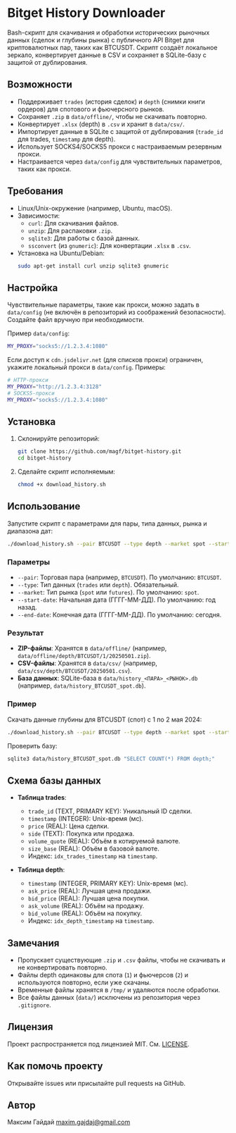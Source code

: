 # Bitget History Downloader

Bash-скрипт для скачивания и обработки исторических рыночных данных (сделок и глубины рынка) с публичного API Bitget для криптовалютных пар, таких как BTCUSDT. Скрипт создаёт локальное зеркало, конвертирует данные в CSV и сохраняет в SQLite-базу с защитой от дублирования.

## Возможности

- Поддерживает `trades` (история сделок) и `depth` (снимки книги ордеров) для спотового и фьючерсного рынков.
- Сохраняет `.zip` в `data/offline/`, чтобы не скачивать повторно.
- Конвертирует `.xlsx` (depth) в `.csv` и хранит в `data/csv/`.
- Импортирует данные в SQLite с защитой от дублирования (`trade_id` для trades, `timestamp` для depth).
- Использует SOCKS4/SOCKS5 прокси с настраиваемым резервным прокси.
- Настраивается через `data/config` для чувствительных параметров, таких как прокси.

## Требования

- Linux/Unix-окружение (например, Ubuntu, macOS).
- Зависимости:
  - `curl`: Для скачивания файлов.
  - `unzip`: Для распаковки `.zip`.
  - `sqlite3`: Для работы с базой данных.
  - `ssconvert` (из `gnumeric`): Для конвертации `.xlsx` в `.csv`.
- Установка на Ubuntu/Debian:
  ```bash
  sudo apt-get install curl unzip sqlite3 gnumeric
  ```

## Настройка

Чувствительные параметры, такие как прокси, можно задать в `data/config` (не включён в репозиторий из соображений безопасности). Создайте файл вручную при необходимости.

Пример `data/config`:
```bash
MY_PROXY="socks5://1.2.3.4:1080"
```

Если доступ к `cdn.jsdelivr.net` (для списков прокси) ограничен, укажите локальный прокси в `data/config`. Примеры:
```bash
# HTTP-прокси
MY_PROXY="http://1.2.3.4:3128"
# SOCKS5-прокси
MY_PROXY="socks5://1.2.3.4:1080"
```

## Установка

1. Склонируйте репозиторий:
   ```bash
   git clone https://github.com/magf/bitget-history.git
   cd bitget-history
   ```

2. Сделайте скрипт исполняемым:
   ```bash
   chmod +x download_history.sh
   ```

## Использование

Запустите скрипт с параметрами для пары, типа данных, рынка и диапазона дат:

```bash
./download_history.sh --pair BTCUSDT --type depth --market spot --start-date 2024-05-01 --end-date 2024-05-02
```

### Параметры

- `--pair`: Торговая пара (например, `BTCUSDT`). По умолчанию: `BTCUSDT`.
- `--type`: Тип данных (`trades` или `depth`). Обязательный.
- `--market`: Тип рынка (`spot` или `futures`). По умолчанию: `spot`.
- `--start-date`: Начальная дата (ГГГГ-ММ-ДД). По умолчанию: год назад.
- `--end-date`: Конечная дата (ГГГГ-ММ-ДД). По умолчанию: сегодня.

### Результат

- **ZIP-файлы**: Хранятся в `data/offline/` (например, `data/offline/depth/BTCUSDT/1/20250501.zip`).
- **CSV-файлы**: Хранятся в `data/csv/` (например, `data/csv/depth/BTCUSDT/20250501.csv`).
- **База данных**: SQLite-база в `data/history_<ПАРА>_<РЫНОК>.db` (например, `data/history_BTCUSDT_spot.db`).

### Пример

Скачать данные глубины для BTCUSDT (спот) с 1 по 2 мая 2024:

```bash
./download_history.sh --pair BTCUSDT --type depth --market spot --start-date 2024-05-01 --end-date 2024-05-02
```

Проверить базу:
```bash
sqlite3 data/history_BTCUSDT_spot.db "SELECT COUNT(*) FROM depth;"
```

## Схема базы данных

- **Таблица trades**:
  - `trade_id` (TEXT, PRIMARY KEY): Уникальный ID сделки.
  - `timestamp` (INTEGER): Unix-время (мс).
  - `price` (REAL): Цена сделки.
  - `side` (TEXT): Покупка или продажа.
  - `volume_quote` (REAL): Объём в котируемой валюте.
  - `size_base` (REAL): Объём в базовой валюте.
  - Индекс: `idx_trades_timestamp` на `timestamp`.

- **Таблица depth**:
  - `timestamp` (INTEGER, PRIMARY KEY): Unix-время (мс).
  - `ask_price` (REAL): Лучшая цена продажи.
  - `bid_price` (REAL): Лучшая цена покупки.
  - `ask_volume` (REAL): Объём на продажу.
  - `bid_volume` (REAL): Объём на покупку.
  - Индекс: `idx_depth_timestamp` на `timestamp`.

## Замечания

- Пропускает существующие `.zip` и `.csv` файлы, чтобы не скачивать и не конвертировать повторно.
- Файлы depth одинаковы для спота (`1`) и фьючерсов (`2`) и используются повторно, если уже скачаны.
- Временные файлы хранятся в `/tmp/` и удаляются после обработки.
- Все файлы данных (`data/`) исключены из репозитория через `.gitignore`.

## Лицензия

Проект распространяется под лицензией MIT. См. [LICENSE](LICENSE).

## Как помочь проекту

Открывайте issues или присылайте pull requests на GitHub.

## Автор

Максим Гайдай <maxim.gajdaj@gmail.com>